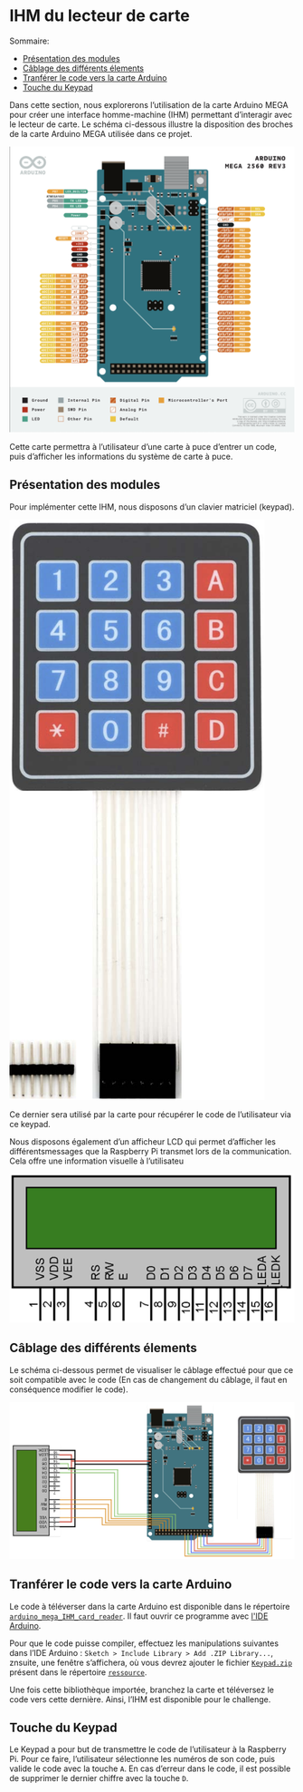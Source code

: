 # IHM du lecteur de carte

Sommaire:

- [Présentation des modules](#presentation-des-modules)
- [Câblage des différents élements](#cablage-des-differents-elements)
- [Tranférer le code vers la carte Arduino](#tranferer-le-code-vers-la-carte-arduino)
- [Touche du Keypad](#touche-du-keypad)

Dans cette section, nous explorerons l’utilisation de la carte Arduino MEGA pour créer une interface homme-machine (IHM) permettant d’interagir avec le lecteur de carte. Le schéma ci-dessous illustre la disposition des broches de la carte Arduino MEGA utilisée dans ce projet.

![arduino mega pinout](./imgs/01_arduino_mega.png "arduino mega pinout")

Cette carte permettra à l’utilisateur d’une carte à puce d’entrer un code, puis d’afficher les informations du système de carte à puce.

## Présentation des modules

Pour implémenter cette IHM, nous disposons d’un clavier matriciel (keypad).

![keypad](./imgs/02_keypad.png "keypad")

Ce dernier sera utilisé par la carte pour récupérer le code de l’utilisateur via ce keypad.

Nous disposons également d’un afficheur LCD qui permet d’afficher les différentsmessages que la Raspberry Pi transmet lors de la communication. Cela offre une information visuelle à l’utilisateu

![lcd](./imgs/03_lcd.png "lcd")

## Câblage des différents élements

Le schéma ci-dessous permet de visualiser le câblage effectué pour que ce soit compatible avec le code (En cas de changement du câblage, il faut en conséquence modifier le code).

![cablage](./imgs/04_cablage.png "cablage")

## Tranférer le code vers la carte Arduino

Le code à téléverser dans la carte Arduino est disponible dans le répertoire [`arduino_mega_IHM_card_reader`](./arduino_mega_IHM_card_reader/arduino_mega_IHM_card_reader.ino). Il faut ouvrir ce programme avec [l'IDE Arduino](https://www.arduino.cc/en/software).

Pour que le code puisse compiler, effectuez les manipulations suivantes dans l’IDE Arduino :
`Sketch > Include Library > Add .ZIP Library...`, znsuite, une fenêtre s’affichera, où vous devrez ajouter le fichier [`Keypad.zip`](./ressource/Keypad.zip) présent dans le répertoire [`ressource`](./ressource/Keypad.zip).

Une fois cette bibliothèque importée, branchez la carte et téléversez le code vers cette dernière. Ainsi, l’IHM est disponible pour le challenge.

## Touche du Keypad

Le Keypad a pour but de transmettre le code de l’utilisateur à la Raspberry Pi. Pour ce faire, l’utilisateur sélectionne les numéros de son code, puis valide le code avec la touche `A`. En cas d’erreur dans le code, il est possible de supprimer le dernier chiffre avec la touche `D`.
